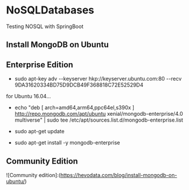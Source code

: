 # NoSQLDatabases
Testing NOSQL with SpringBoot

Install MongoDB on Ubuntu
---

Enterprise Edition
---

* sudo apt-key adv --keyserver hkp://keyserver.ubuntu.com:80 --recv 9DA31620334BD75D9DCB49F368818C72E52529D4

for Ubuntu 16.04...
* echo "deb [ arch=amd64,arm64,ppc64el,s390x ] http://repo.mongodb.com/apt/ubuntu xenial/mongodb-enterprise/4.0 multiverse" | sudo tee /etc/apt/sources.list.d/mongodb-enterprise.list

* sudo apt-get update

* sudo apt-get install -y mongodb-enterprise


Community Edition
---

![Community edition]:(https://hevodata.com/blog/install-mongodb-on-ubuntu/)
